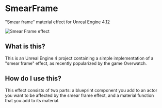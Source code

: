 # SmearFrame
"Smear frame" material effect for Unreal Engine 4.12

![Smear Frame effect](http://broad-strokes.com/media/smear.gif "UE4 Smear Frame effect")

## What is this?
This is an Unreal Engine 4 project containing a simple implementation of a "smear frame" effect, as recently popularized by the game Overwatch.

## How do I use this?
This effect consists of two parts: a blueprint component you add to an actor you want to be affected by the smear frame effect, and a material function that you add to its material.
